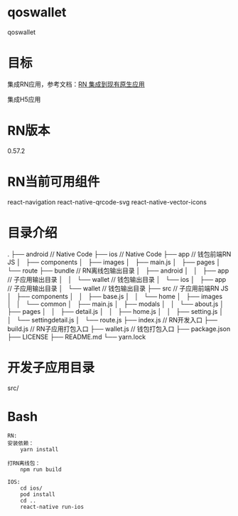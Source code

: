 # qoswallet
qoswallet

# 目标
集成RN应用，参考文档：[RN 集成到现有原生应用](https://reactnative.cn/docs/integration-with-existing-apps/)  

集成H5应用

# RN版本
0.57.2

# RN当前可用组件
react-navigation
react-native-qrcode-svg
react-native-vector-icons

# 目录介绍
.
├── android // Native Code
├── ios // Native Code
├── app // 钱包前端RN JS
│   ├── components
│   ├── images
│   ├── main.js
│   ├── pages
│   └── route
├── bundle // RN离线包输出目录
│   ├── android
│   │   ├── app // 子应用输出目录
│   │   └── wallet // 钱包输出目录
│   └── ios
│       ├── app // 子应用输出目录
│       └── wallet // 钱包输出目录
├── src // 子应用前端RN JS
│   ├── components
│   │   ├── base.js
│   │   └── home
│   ├── images
│   │   └── common
│   ├── main.js
│   ├── modals
│   │   └── about.js
│   ├── pages
│   │   ├── detail.js
│   │   ├── home.js
│   │   ├── setting.js
│   │   └── settingdetail.js
│   └── route.js
├── index.js // RN开发入口
├── build.js // RN子应用打包入口
├── wallet.js // 钱包打包入口
├── package.json
├── LICENSE
├── README.md
└── yarn.lock

# 开发子应用目录
src/

# Bash
```
RN:
安装依赖：
    yarn install

打RN离线包：
    npm run build

IOS:
    cd ios/
    pod install
    cd ..
    react-native run-ios
```

